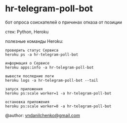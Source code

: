 # hr-telegram-poll-bot
бот опроса соискателей о причинах отказа от позиции

стек: Python, Heroku

полезные команды Heroku:


<xml>

    проверить статус Сервиса
    heroku ps -a hr-telegram-poll-bot

</xml>

<xml>

    информация о Сервисе
    heroku apps:info -a hr-telegram-poll-bot

</xml>

<xml>

    вывести последние логи
    heroku logs -a hr-telegram-poll-bot --tail

</xml>

<xml>

    запуск приложения
    heroku ps:scale worker=1 -a hr-telegram-poll-bot

</xml>

<xml>

    остановка приложения
    heroku ps:scale worker=0 -a hr-telegram-poll-bot

</xml>

@author: vndanilchenko@gmail.com